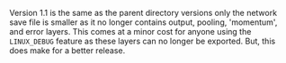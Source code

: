 Version 1.1 is the same as the parent directory versions only the network save file is smaller as it no longer contains output, pooling, 'momentum', and error layers. This comes at a minor cost for anyone using the `LINUX_DEBUG` feature as these layers can no longer be exported. But, this does make for a better release.

